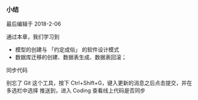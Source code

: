 <div class="container-fluid">
    <div class="card card-cascade my-5 hoverable">
        <div class="view gradient-card-header indigo">
            <h3 class="h3-responsive">小结</h3>
            <p>最后编辑于 2018-2-06</p>
        </div>
        <div class="card-body">
            <p class="card-text">
                <span class="h4-responsive">
                    通过本章，我们学习到
                    <ul>
                        <li>模型的创建与 「约定成俗」 的软件设计模式</li>
                        <li>数据库迁移的创建、数据表生成、数据表回滚；</li>
                    </ul>
                </span>
            </p>
        </div>
        <div class="card info-color z-depth-2">
            <div class="card-body">
                <p class="white-text mb-0 text-center">
                    同步代码
                </p>
            </div>
        </div>
        <div class="card-body">
            <p class="card-text">
                <span class="h4-responsive">
                    别忘了 Git 这个工具，按下 Ctrl+Shift+G，键入更新的消息之后点击提交，并在多选栏中选择 推送到，进入 Coding 查看线上代码是否同步
                </span>
            </p>
        </div>
    </div>
</div>